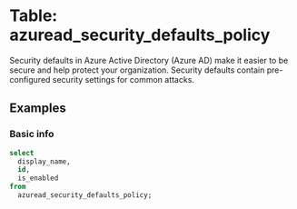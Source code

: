 # Table: azuread_security_defaults_policy

Security defaults in Azure Active Directory (Azure AD) make it easier to be secure and help protect your organization. Security defaults contain pre-configured security settings for common attacks.

## Examples

### Basic info

```sql
select
  display_name,
  id,
  is_enabled
from
  azuread_security_defaults_policy;
```
